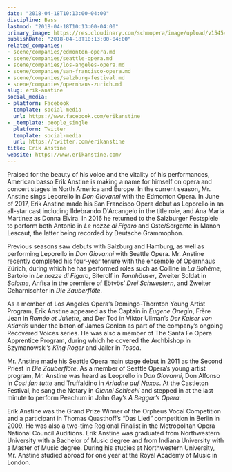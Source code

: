 ```yaml
---
date: "2018-04-18T10:13:00-04:00"
discipline: Bass
lastmod: "2018-04-18T10:13:00-04:00"
primary_image: https://res.cloudinary.com/schmopera/image/upload/v1545409169/media/webhook-uploads/1524060660714/5312094_orig.jpg.jpg
publishDate: "2018-04-18T10:13:00-04:00"
related_companies:
- scene/companies/edmonton-opera.md
- scene/companies/seattle-opera.md
- scene/companies/los-angeles-opera.md
- scene/companies/san-francisco-opera.md
- scene/companies/salzburg-festival.md
- scene/companies/opernhaus-zurich.md
slug: erik-anstine
social_media:
- platform: Facebook
  template: social-media
  url: https://www.facebook.com/erikanstine
- _template: people_single
  platform: Twitter
  template: social-media
  url: https://twitter.com/erikanstine
title: Erik Anstine
website: https://www.erikanstine.com/
---
```


Praised for the beauty of his voice and the vitality of his performances, American basso Erik Anstine is making a name for himself on opera and concert stages in North America and Europe. In the current season, Mr. Anstine sings Leporello in *Don Giovanni* with the Edmonton Opera. In June of 2017, Erik Anstine made his San Francisco Opera debut as Leporello in an all-star cast including Ildebrando D'Arcangelo in the title role, and Ana Maria Martinez as Donna Elvira. In 2016 he returned to the Salzburger Festspiele to perform both Antonio in *Le nozze di Figaro* and Oste/Sergente in Manon Lescaut, the latter being recorded by Deutsche Grammophon.

Previous seasons saw debuts with Salzburg and Hamburg, as well as performing Leporello in *Don Giovanni* with Seattle Opera. Mr. Anstine recently completed his four-year tenure with the ensemble of Opernhaus Zürich, during which he has performed roles such as Colline in *La Bohéme*, Bartolo in *Le nozze di Figaro*, Biterolf in *Tannhäuser*, Zweiter Soldat in *Salome*, Anfisa in the premiere of Eötvös’ *Drei Schwestern*, and Zweiter Geharnischter in *Die Zauberflöte*.

As a member of Los Angeles Opera’s Domingo-Thornton Young Artist Program, Erik Anstine appeared as the Captain in *Eugene Onegin*, Frère Jean in *Roméo et Juliette*, and Der Tod in Viktor Ullman’s *Der Kaiser von Atlantis* under the baton of James Conlon as part of the company’s ongoing Recovered Voices series. He was also a member of The Santa Fe Opera Apprentice Program, during which he covered the Archbishop in Szymanowski’s *King Roger* and Jailer in *Tosca*.

Mr. Anstine made his Seattle Opera main stage debut in 2011 as the Second Priest in *Die Zauberflöte*. As a member of Seattle Opera’s young artist program, Mr. Anstine was heard as Leoprello in *Don Giovanni*, Don Alfonso in *Così fan tutte* and Truffaldino in *Ariadne auf Naxos*. At the Castleton Festival, he sang the Notary in *Gianni Schicchi* and stepped in at the last minute to perform Peachum in John Gay’s *A Beggar’s Opera*.

Erik Anstine was the Grand Prize Winner of the Orpheus Vocal Competition and a participant in Thomas Quasthoff’s “Das Lied” competition in Berlin in 2009. He was also a two-time Regional Finalist in the Metropolitan Opera National Council Auditions. Erik Anstine was graduated from Northwestern University with a Bachelor of Music degree and from Indiana University with a Master of Music degree. During his studies at Northwestern University, Mr. Anstine studied abroad for one year at the Royal Academy of Music in London.

